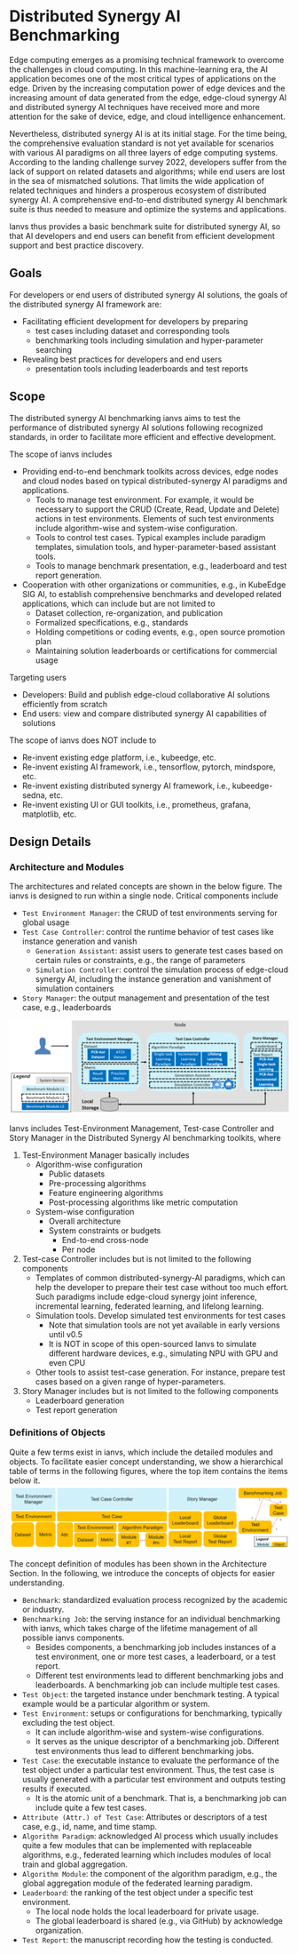 # Distributed Synergy AI Benchmarking
Edge computing emerges as a promising technical framework to overcome the challenges in cloud computing. In this machine-learning era, the AI application becomes one of the most critical types of applications on the edge. Driven by the increasing computation power of edge devices and the increasing amount of data generated from the edge, edge-cloud synergy AI and distributed synergy AI techniques have received more and more attention for the sake of device, edge, and cloud intelligence enhancement. 

Nevertheless, distributed synergy AI is at its initial stage. For the time being, the comprehensive evaluation standard is not yet available for scenarios with various AI paradigms on all three layers of edge computing systems. According to the landing challenge survey 2022, developers suffer from the lack of support on related datasets and algorithms; while end users are lost in the sea of mismatched solutions. That limits the wide application of related techniques and hinders a prosperous ecosystem of distributed synergy AI. A comprehensive end-to-end distributed synergy AI benchmark suite is thus needed to measure and optimize the systems and applications. 

Ianvs thus provides a basic benchmark suite for distributed synergy AI, so that AI developers and end users can benefit from efficient development support and best practice discovery.

## Goals
For developers or end users of distributed synergy AI solutions, the goals of the distributed synergy AI framework are: 
- Facilitating efficient development for developers by preparing
    - test cases including dataset and corresponding tools
    - benchmarking tools including simulation and hyper-parameter searching
- Revealing best practices for developers and end users
    - presentation tools including leaderboards and test reports


## Scope
The distributed synergy AI benchmarking ianvs aims to test the performance of distributed synergy AI solutions following recognized standards, in order to facilitate more efficient and effective development. 

The scope of ianvs includes
- Providing end-to-end benchmark toolkits across devices, edge nodes and cloud nodes based on typical distributed-synergy AI paradigms and applications. 
    - Tools to manage test environment. For example, it would be necessary to support the CRUD (Create, Read, Update and Delete) actions in test environments. Elements of such test environments include algorithm-wise and system-wise configuration.  
    - Tools to control test cases. Typical examples include paradigm templates, simulation tools, and hyper-parameter-based assistant tools.
    - Tools to manage benchmark presentation, e.g., leaderboard and test report generation. 
- Cooperation with other organizations or communities, e.g., in KubeEdge SIG AI, to establish comprehensive benchmarks and developed related applications, which can include but are not limited to 
    - Dataset collection, re-organization, and publication
    - Formalized specifications, e.g., standards 
    - Holding competitions or coding events, e.g., open source promotion plan
    - Maintaining solution leaderboards or certifications for commercial usage 

Targeting users
- Developers: Build and publish edge-cloud collaborative AI solutions efficiently from scratch
- End users: view and compare distributed synergy AI capabilities of solutions

The scope of ianvs does NOT include to
- Re-invent existing edge platform, i.e., kubeedge, etc.
- Re-invent existing AI framework, i.e., tensorflow, pytorch, mindspore, etc. 
- Re-invent existing distributed synergy AI framework, i.e., kubeedge-sedna, etc.
- Re-invent existing UI or GUI toolkits, i.e., prometheus, grafana, matplotlib, etc.

## Design Details
### Architecture and Modules
The architectures and related concepts are shown in the below figure. The ianvs is designed to run within a single node. Critical components include
- ``Test Environment Manager``: the CRUD of test environments serving for global usage
- ``Test Case Controller``: control the runtime behavior of test cases like instance generation and vanish 
    - ``Generation Assistant``: assist users to generate test cases based on certain rules or constraints, e.g., the range of parameters 
    - ``Simulation Controller``: control the simulation process of edge-cloud synergy AI, including the instance generation and vanishment of simulation containers
- ``Story Manager``: the output management and presentation of the test case, e.g., leaderboards

![](_static/ianvs_arch.png)

Ianvs includes Test-Environment Management, Test-case Controller and Story Manager in the Distributed Synergy AI benchmarking toolkits, where
1. Test-Environment Manager basically includes
    - Algorithm-wise configuration
        - Public datasets
        - Pre-processing algorithms
        - Feature engineering algorithms
        - Post-processing algorithms like metric computation
    - System-wise configuration
        - Overall architecture
        - System constraints or budgets
            - End-to-end cross-node 
            - Per node
2. Test-case Controller includes but is not limited to the following components 
    - Templates of common distributed-synergy-AI paradigms, which can help the developer to prepare their test case without too much effort. Such paradigms include edge-cloud synergy joint inference, incremental learning, federated learning, and lifelong learning. 
    - Simulation tools. Develop simulated test environments for test cases
      - Note that simulation tools are not yet available in early versions until v0.5
      - It is NOT in scope of this open-sourced Ianvs to simulate different hardware devices, e.g., simulating NPU with GPU and even CPU
    - Other tools to assist test-case generation. For instance, prepare test cases based on a given range of hyper-parameters. 
3. Story Manager includes but is not limited to the following components
    - Leaderboard generation
    - Test report generation


### Definitions of Objects

Quite a few terms exist in ianvs, which include the detailed modules and objects. To facilitate easier concept understanding, we show a hierarchical table of terms in the following figures, where the top item contains the items below it.  
![](_static/ianvs_concept.png)

The concept definition of modules has been shown in the Architecture Section. In the following, we introduce the concepts of objects for easier understanding. 
- ``Benchmark``: standardized evaluation process recognized by the academic or industry.  
- ``Benchmarking Job``: the serving instance for an individual benchmarking with ianvs, which takes charge of the lifetime management of all possible ianvs components. 
    - Besides components, a benchmarking job includes instances of a test environment, one or more test cases, a leaderboard, or a test report. 
    - Different test environments lead to different benchmarking jobs and leaderboards. A benchmarking job can include multiple test cases. 
- ``Test Object``: the targeted instance under benchmark testing. A typical example would be a particular algorithm or system. 
- ``Test Environment``: setups or configurations for benchmarking, typically excluding the test object.  
    - It can include algorithm-wise and system-wise configurations.  
    - It serves as the unique descriptor of a benchmarking job. Different test environments thus lead to different benchmarking jobs.
- ``Test Case``: the executable instance to evaluate the performance of the test object under a particular test environment. Thus, the test case is usually generated with a particular test environment and outputs testing results if executed. 
    - It is the atomic unit of a benchmark. That is, a benchmarking job can include quite a few test cases.
- ``Attribute (Attr.) of Test Case``: Attributes or descriptors of a test case, e.g., id, name, and time stamp.   
- ``Algorithm Paradigm``: acknowledged AI process which usually includes quite a few modules that can be implemented with replaceable algorithms, e.g., federated learning which includes modules of local train and global aggregation.  
- ``Algorithm Module``: the component of the algorithm paradigm, e.g., the global aggregation module of the federated learning paradigm.  
- ``Leaderboard``: the ranking of the test object under a specific test environment. 
    - The local node holds the local leaderboard for private usage. 
    - The global leaderboard is shared (e.g., via GitHub) by acknowledge organization. 
- ``Test Report``: the manuscript recording how the testing is conducted. 





